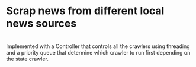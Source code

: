 <h1>Scrap news from different local news sources</h1> <br>
Implemented with a Controller that controls all the crawlers using threading and a priority queue that determine which crawler to run first depending on the state crawler.
